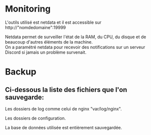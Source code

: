 Monitoring
===

L'outils utilisé est netdata et il est accessible sur http://"nomdedomaine":19999

Netdata permet de surveiller l'état de la RAM, du CPU, du disque et de beaucoup d'autres éléments de la machine.  
On a paramétré netdata pour recevoir des notifications sur un serveur Discord si jamais un problème survenait.





Backup
===

## Ci-dessous la liste des fichiers que l'on sauvegarde:

Les dossiers de log comme celui de nginx "var/log/nginx".

Les dossiers de configuration.

La base de données utilisée est entièrement sauvegardée.